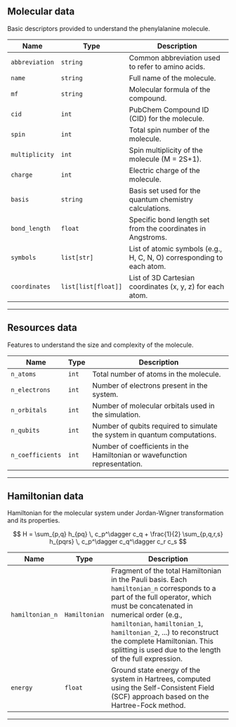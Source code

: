 ## Molecular data

Basic descriptors provided to understand the phenylalanine molecule.

| Name            | Type       | Description                                                                 |
|-----------------|------------|-----------------------------------------------------------------------------|
| `abbreviation`  | `string`   | Common abbreviation used to refer to amino acids.                           |
| `name`          | `string`   | Full name of the molecule.                                                 |
| `mf`            | `string`   | Molecular formula of the compound.                                         |
| `cid`           | `int`    | PubChem Compound ID (CID) for the molecule.                                |
| `spin`          | `int`      | Total spin number of the molecule.                                 |
| `multiplicity`  | `int`      | Spin multiplicity of the molecule (M = 2S+1).                                  |
| `charge`        | `int`      | Electric charge of the molecule.
| `basis`         | `string`   | Basis set used for the quantum chemistry calculations.                     |
| `bond_length`   | `float`    | Specific bond length set from the coordinates in Angstroms.         |
| `symbols`       | `list[str]`| List of atomic symbols (e.g., H, C, N, O) corresponding to each atom.      |
| `coordinates`   | `list[list[float]]` | List of 3D Cartesian coordinates (x, y, z) for each atom.      |


---

## Resources data

Features to understand the size and complexity of the molecule.

| Name              | Type   | Description                                                                 |
|-------------------|--------|-----------------------------------------------------------------------------|
| `n_atoms`         | `int`  | Total number of atoms in the molecule.                                     |
| `n_electrons`     | `int`  | Number of electrons present in the system.                                 |
| `n_orbitals`      | `int`  | Number of molecular orbitals used in the simulation.                       |
| `n_qubits`        | `int`  | Number of qubits required to simulate the system in quantum computations.  |
| `n_coefficients`  | `int`  | Number of coefficients in the Hamiltonian or wavefunction representation.  |

---

## Hamiltonian data

Hamiltonian for the molecular system under Jordan-Wigner transformation and its properties.

$$
H = \sum_{p,q} h_{pq} \, c_p^\dagger c_q + \frac{1}{2} \sum_{p,q,r,s} h_{pqrs} \, c_p^\dagger c_q^\dagger c_r c_s
$$

| Name            | Type    | Description                                                                 |
|------------------|---------|-----------------------------------------------------------------------------|
| `hamiltonian_n`  | `Hamiltonian`  | Fragment of the total Hamiltonian in the Pauli basis. Each `hamiltonian_n` corresponds to a part of the full operator, which must be concatenated in numerical order (e.g., `hamiltonian`, `hamiltonian_1`, `hamiltonian_2`, ...) to reconstruct the complete Hamiltonian. This splitting is used due to the length of the full expression. |
| `energy`         | `float` | Ground state energy of the system in Hartrees, computed using the Self-Consistent Field (SCF) approach based on the Hartree-Fock method. |


---

